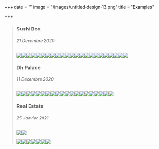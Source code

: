 +++
date = ""
image = "/images/untitled-design-13.png"
title = "Examples"

+++
> ### Sushi Box
>
> ###### 21 Decembre 2020
>
> ![](/images/imageedit_5_7000064600.jpg)![](/images/imageedit_7_8907934614.jpg)![](/images/imageedit_9_3168160281.jpg)![](/images/imageedit_13_7008377097.jpg)![](/images/imageedit_15_2976605618.jpg)![](/images/imageedit_11_6560123511.jpg)![](/images/imageedit_17_9168125431.jpg)![](/images/imageedit_19_4561734007.jpg)![](/images/imageedit_21_7976014620.jpg)![](/images/imageedit_23_5341329179.jpg)![](/images/imageedit_25_3552609648.jpg)![](/images/imageedit_27_8892363330.jpg)![](/images/imageedit_29_9257815932.jpg)![](/images/imageedit_31_9441982748.jpg)![](/images/imageedit_33_8486691485.jpg)![](/images/imageedit_89_3655161624.jpg)![](/images/imageedit_87_2865794758.jpg)![](/images/imageedit_85_8930187762.jpg)![](/images/imageedit_97_6250843782.jpg)![](/images/imageedit_93_8877321566.jpg)![](/images/imageedit_95_7795507992.jpg)![](/images/imageedit_83_4169303692.jpg)![](/images/imageedit_91_6134060434.jpg)
>
> ### Dh Palace
>
> ###### 11 Decembre 2020
>
> ![](/images/imageedit_35_4347121531.jpg)![](/images/imageedit_37_9976121328.jpg)![](/images/imageedit_39_3926073930.jpg)![](/images/imageedit_41_6241367906.jpg)![](/images/imageedit_43_7663860431.jpg)![](/images/imageedit_45_8031467168.jpg)![](/images/imageedit_47_4255253449.jpg)![](/images/imageedit_49_6621375081.jpg)![](/images/imageedit_53_8520301318.jpg)![](/images/imageedit_65_6089762746.jpg)![](/images/imageedit_61_2739975652.jpg)![](/images/imageedit_63_3524018426.jpg)![](/images/imageedit_59_8598040543.jpg)![](/images/imageedit_69_5521828958.jpg)![](/images/imageedit_75_8759371348.jpg)![](/images/imageedit_79_7842210504.jpg)![](/images/imageedit_81_4682030129.jpg)![](/images/imageedit_77_3568104186.jpg)![](/images/imageedit_67_3451726539.jpg)![](/images/imageedit_71_6519305214.jpg)
>
> ### Real Estate
>
> ###### 25 Janvier 2021
>
> ![](/images/imageedit_3_6941032957.jpg)![](/images/imageedit_8_5418456076.jpg)
>
> ![](/images/imageedit_10_8082830493.jpg)![](/images/imageedit_6_7474131878.jpg)![](/images/imageedit_12_4463866279.jpg)![](/images/imageedit_14_5335789013.jpg)![](/images/imageedit_16_2115635239.jpg)![](/images/imageedit_18_8600205977.jpg)![](/images/imageedit_20_7588831167.jpg)